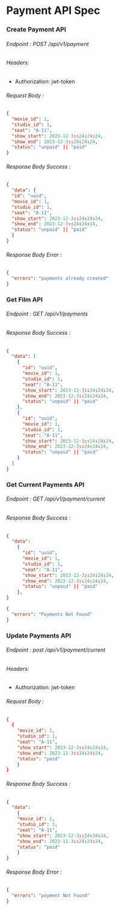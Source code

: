 # Payment API Spec

### Create Payment API

###### Endpoint : POST /api/v1/payment

###### Headers:

- Authorization: jwt-token

###### Request Body :

```json
{
  "movie_id": 1,
  "studio_id": 1,
  "seat": "A-11",
  "show_start": 2023-12-3::24:24:24,
  "show_end": 2023-12-3::24:24:24,
  "status": "unpaid" || "paid"
}
```

###### Response Body Success :

```json
{
  "data": {
  "id": "uuid",
  "movie_id": 1,
  "studio_id": 1,
  "seat": "A-11",
  "show_start": 2023-12-3::24:24:24,
  "show_end": 2023-12-3::24:24:24,
  "status": "unpaid" || "paid"
  }
}
```

###### Response Body Error :

```json
{
  "errors": "payments already created"
}
```

### Get Film API

###### Endpoint : GET /api/v1/payments

###### Response Body Success :

```json
{
  "data": [
    {
      "id": "uuid",
      "movie_id": 1,
      "studio_id": 1,
      "seat": "A-11",
      "show_start": 2023-12-3::24:24:24,
      "show_end": 2023-12-3::24:24:24,
      "status": "unpaid" || "paid"
    },
    {
      "id": "uuid",
      "movie_id": 1,
      "studio_id": 1,
      "seat": "A-11",
      "show_start": 2023-12-3::24:24:24,
      "show_end": 2023-12-3::24:24:24,
      "status": "unpaid" || "paid"
    }
  ]
}
```

### Get Current Payments API

###### Endpoint : GET /api/v1/payment/current

###### Response Body Success :

```json
{
  "data":
    {
      "id": "uuid",
      "movie_id": 1,
      "studio_id": 1,
      "seat": "A-11",
      "show_start": 2023-12-3::24:24:24,
      "show_end": 2023-12-3::24:24:24,
      "status": "unpaid" || "paid"
    },
}
```

```json
{
  "errors": "Payments Not Found"
}
```

### Update Payments API

###### Endpoint : post /api/v1/payment/current

###### Headers:

- Authorization: jwt-token

###### Request Body :

```json
{
  {
    "movie_id": 1,
    "studio_id": 1,
    "seat": "A-11",
    "show_start": 2023-12-3::24:24:24,
    "show_end": 2023-12-3::24:24:24,
    "status": "paid"
    }
}
```

###### Response Body Success :

```json
{
  "data":
    {
    "movie_id": 1,
    "studio_id": 1,
    "seat": "A-11",
    "show_start": 2023-12-3::24:24:24,
    "show_end": 2023-12-3::24:24:24,
    "status": "paid"
    }
}
```

###### Response Body Error :

```json
{
  "errors": "payment Not Found"
}
```
